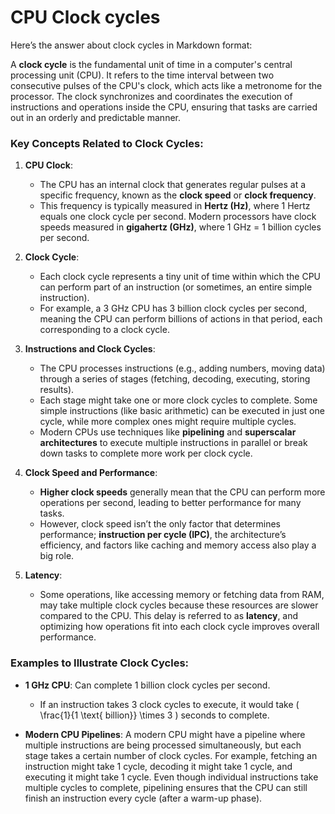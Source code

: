 # CPU Clock cycles

Here’s the answer about clock cycles in Markdown format:

A **clock cycle** is the fundamental unit of time in a computer's central processing unit (CPU). It refers to the time interval between two consecutive pulses of the CPU's clock, which acts like a metronome for the processor. The clock synchronizes and coordinates the execution of instructions and operations inside the CPU, ensuring that tasks are carried out in an orderly and predictable manner.

### Key Concepts Related to Clock Cycles:

1. **CPU Clock**:
   - The CPU has an internal clock that generates regular pulses at a specific frequency, known as the **clock speed** or **clock frequency**.
   - This frequency is typically measured in **Hertz (Hz)**, where 1 Hertz equals one clock cycle per second. Modern processors have clock speeds measured in **gigahertz (GHz)**, where 1 GHz = 1 billion cycles per second.
   
2. **Clock Cycle**:
   - Each clock cycle represents a tiny unit of time within which the CPU can perform part of an instruction (or sometimes, an entire simple instruction).
   - For example, a 3 GHz CPU has 3 billion clock cycles per second, meaning the CPU can perform billions of actions in that period, each corresponding to a clock cycle.

3. **Instructions and Clock Cycles**:
   - The CPU processes instructions (e.g., adding numbers, moving data) through a series of stages (fetching, decoding, executing, storing results).
   - Each stage might take one or more clock cycles to complete. Some simple instructions (like basic arithmetic) can be executed in just one cycle, while more complex ones might require multiple cycles.
   - Modern CPUs use techniques like **pipelining** and **superscalar architectures** to execute multiple instructions in parallel or break down tasks to complete more work per clock cycle.

4. **Clock Speed and Performance**:
   - **Higher clock speeds** generally mean that the CPU can perform more operations per second, leading to better performance for many tasks.
   - However, clock speed isn’t the only factor that determines performance; **instruction per cycle (IPC)**, the architecture’s efficiency, and factors like caching and memory access also play a big role.

5. **Latency**:
   - Some operations, like accessing memory or fetching data from RAM, may take multiple clock cycles because these resources are slower compared to the CPU. This delay is referred to as **latency**, and optimizing how operations fit into each clock cycle improves overall performance.

### Examples to Illustrate Clock Cycles:

- **1 GHz CPU**: Can complete 1 billion clock cycles per second.
  - If an instruction takes 3 clock cycles to execute, it would take \( \frac{1}{1 \text{ billion}} \times 3 \) seconds to complete.

- **Modern CPU Pipelines**: A modern CPU might have a pipeline where multiple instructions are being processed simultaneously, but each stage takes a certain number of clock cycles. For example, fetching an instruction might take 1 cycle, decoding it might take 1 cycle, and executing it might take 1 cycle. Even though individual instructions take multiple cycles to complete, pipelining ensures that the CPU can still finish an instruction every cycle (after a warm-up phase).